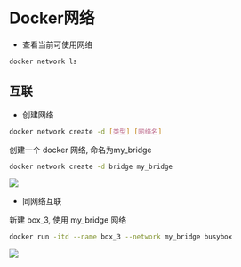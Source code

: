 <!--
 * @Description: 
 * @Version: 1.0
 * @Author: dmjcb
 * @Email:  
 * @Date: 2021-10-06 13:11:32
 * @LastEditors: dmjcb
 * @LastEditTime: 2023-04-19 12:02:20
-->

# Docker网络

- 查看当前可使用网络
  
```sh
docker network ls
```

## 互联

- 创建网络

```sh
docker network create -d [类型] [网络名]
```

创建一个 docker 网络, 命名为my_bridge

```sh
docker network create -d bridge my_bridge
```

![](/.imgur/20220316205625.png)

- 同网络互联

新建 box_3, 使用 my_bridge 网络

```sh
docker run -itd --name box_3 --network my_bridge busybox
```

![](/.imgur/20220316215935.png)
